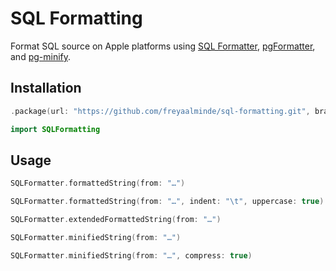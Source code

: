 # SQL Formatting

Format SQL source on Apple platforms using [SQL Formatter](https://github.com/zeroturnaround/sql-formatter), [pgFormatter](https://github.com/darold/pgFormatter), and [pg-minify](https://github.com/vitaly-t/pg-minify).


## Installation

```swift
.package(url: "https://github.com/freyaalminde/sql-formatting.git", branch: "main")
```

```swift
import SQLFormatting
```


## Usage

```swift
SQLFormatter.formattedString(from: "…")

SQLFormatter.formattedString(from: "…", indent: "\t", uppercase: true)

SQLFormatter.extendedFormattedString(from: "…")

SQLFormatter.minifiedString(from: "…")

SQLFormatter.minifiedString(from: "…", compress: true)
```

